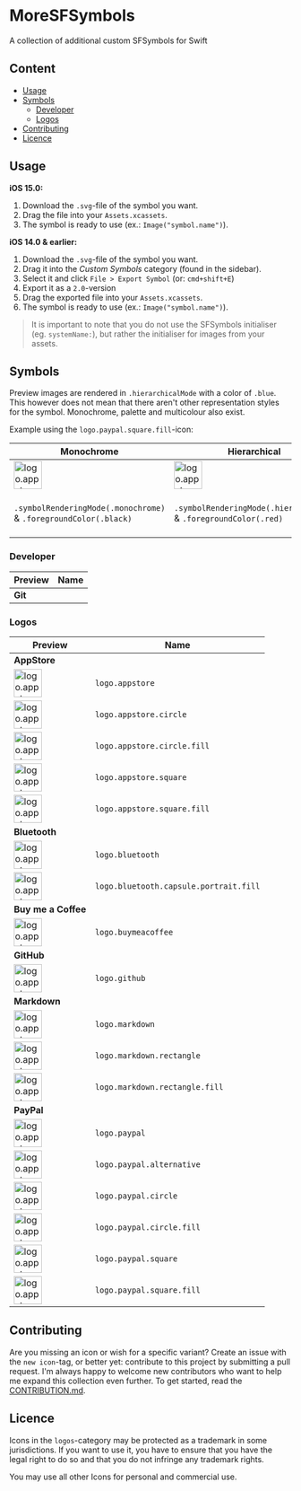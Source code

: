 # MoreSFSymbols

A collection of additional custom SFSymbols for Swift

## Content

- [Usage](#usage)
- [Symbols](#symbols)
  - [Developer](#developer)
  - [Logos](#logos)
- [Contributing](#contributing)
- [Licence](#licence)

## Usage

**iOS 15.0:**

1. Download the `.svg`-file of the symbol you want.
2. Drag the file into your `Assets.xcassets`.
3. The symbol is ready to use (ex.: `Image("symbol.name")`).

**iOS 14.0 & earlier:**

1. Download the `.svg`-file of the symbol you want.
2. Drag it into the _Custom Symbols_ category (found in the sidebar).
3. Select it and click `File > Export Symbol` (or: `cmd+shift+E`)
4. Export it as a `2.0`-version
5. Drag the exported file into your `Assets.xcassets`.
6. The symbol is ready to use (ex.: `Image("symbol.name")`).

> It is important to note that you do not use the SFSymbols initialiser (eg. `systemName:`), but rather the initialiser for images from your assets.

## Symbols

Preview images are rendered in `.hierarchicalMode` with a color of `.blue`. This however does not mean that there aren't other representation styles for the symbol. Monochrome, palette and multicolour also exist.

Example using the `logo.paypal.square.fill`-icon:

| Monochrome                                                                                      | Hierarchical                                                                                      | Palette                                                                                            | Multicolor                                                                                      |
| ----------------------------------------------------------------------------------------------- | ------------------------------------------------------------------------------------------------- | -------------------------------------------------------------------------------------------------- | ----------------------------------------------------------------------------------------------- |
| <img src="preview-images/mode-examples/monochrome-example.png" alt="logo.appstore" width="50"/> | <img src="preview-images/mode-examples/hierarchical-example.png" alt="logo.appstore" width="50"/> | <img src="preview-images/mode-examples/palette-example.png" alt="logo.appstore" width="50"/>       | <img src="preview-images/mode-examples/multicolor-example.png" alt="logo.appstore" width="50"/> |
| `.symbolRenderingMode(.monochrome)` & `.foregroundColor(.black)`                                | `.symbolRenderingMode(.hierarchical)` & `.foregroundColor(.red)`                                  | `.symbolRenderingMode(.palette)` & `.foregroundStyle(.red, .green, .yellow)` (i know it looks bad) | `.symbolRenderingMode(.multicolor)` & `.foregroundColor(.black)`                                |

### Developer

| Preview | Name |
| ------- | ---- |
| **Git** |      |

### Logos

| Preview                                                                                                                                                                | Name                                   |
| ---------------------------------------------------------------------------------------------------------------------------------------------------------------------- | -------------------------------------- |
| **AppStore**                                                                                                                                                           |                                        |
| <a href="logos/logo.appstore.svg"><img src="preview-images/logos/logo.appstore.png" alt="logo.appstore" width="50"/></a>                                               | `logo.appstore`                        |
| <a href="logos/logo.appstore.circle.svg"><img src="preview-images/logos/logo.appstore.circle.png" alt="logo.appstore" width="50"/></a>                                 | `logo.appstore.circle`                 |
| <a href="logos/logo.appstore.circle.fill.svg"><img src="preview-images/logos/logo.appstore.circle.fill.png" alt="logo.appstore" width="50"/></a>                       | `logo.appstore.circle.fill`            |
| <a href="logos/logo.appstore.square.svg"><img src="preview-images/logos/logo.appstore.square.png" alt="logo.appstore" width="50"/></a>                                 | `logo.appstore.square`                 |
| <a href="logos/logo.appstore.square.fill.svg"><img src="preview-images/logos/logo.appstore.square.fill.png" alt="logo.appstore" width="50"/></a>                       | `logo.appstore.square.fill`            |
| **Bluetooth**                                                                                                                                                          |                                        |
| <a href="logos/logo.bluetooth.svg"><img src="preview-images/logos/logo.bluetooth.png" alt="logo.appstore" width="50"/></a>                                             | `logo.bluetooth`                       |
| <a href="logos/logo.bluetooth.capsule.portrait.fill.svg"><img src="preview-images/logos/logo.bluetooth.capsule.portrait.fill.png" alt="logo.appstore" width="50"/></a> | `logo.bluetooth.capsule.portrait.fill` |
| **Buy me a Coffee**                                                                                                                                                    |                                        |
| <a href="logos/logo.buymeacoffee.svg"><img src="preview-images/logos/logo.buymeacoffee.png" alt="logo.appstore" width="50"/></a>                                       | `logo.buymeacoffee`                    |
| **GitHub**                                                                                                                                                             |                                        |
| <a href="logos/logo.github.svg"><img src="preview-images/logos/logo.github.png" alt="logo.appstore" width="50"/></a>                                                   | `logo.github`                          |
| **Markdown**                                                                                                                                                           |                                        |
| <a href="logos/logo.markdown.svg"><img src="preview-images/logos/logo.markdown.png" alt="logo.appstore" width="50"/></a>                                               | `logo.markdown`                        |
| <a href="logos/logo.markdown.rectangle.svg"><img src="preview-images/logos/logo.markdown.rectangle.png" alt="logo.appstore" width="50"/></a>                           | `logo.markdown.rectangle`              |
| <a href="logos/logo.markdown.rectangle.fill.svg"><img src="preview-images/logos/logo.markdown.rectangle.fill.png" alt="logo.appstore" width="50"/></a>                 | `logo.markdown.rectangle.fill`         |
| **PayPal**                                                                                                                                                             |                                        |
| <a href="logos/logo.paypal.svg"><img src="preview-images/logos/logo.paypal.png" alt="logo.appstore" width="50"/></a>                                                   | `logo.paypal`                          |
| <a href="logos/logo.paypal.alternative.svg"><img src="preview-images/logos/logo.paypal.alternative.png" alt="logo.appstore" width="50"/></a>                           | `logo.paypal.alternative`              |
| <a href="logos/logo.paypal.circle.svg"><img src="preview-images/logos/logo.paypal.circle.png" alt="logo.appstore" width="50"/></a>                                     | `logo.paypal.circle`                   |
| <a href="logos/logo.paypal.circle.fill.svg"><img src="preview-images/logos/logo.paypal.circle.fill.png" alt="logo.appstore" width="50"/></a>                           | `logo.paypal.circle.fill`              |
| <a href="logos/logo.paypal.square.svg"><img src="preview-images/logos/logo.paypal.square.png" alt="logo.appstore" width="50"/></a>                                     | `logo.paypal.square`                   |
| <a href="logos/logo.paypal.square.fill.svg"><img src="preview-images/logos/logo.paypal.square.fill.png" alt="logo.appstore" width="50"/></a>                           | `logo.paypal.square.fill`              |

## Contributing

Are you missing an icon or wish for a specific variant? Create an issue with the `new icon`-tag, or better yet: contribute to this project by submitting a pull request. I'm always happy to welcome new contributors who want to help me expand this collection even further. To get started, read the [CONTRIBUTION.md](https://github.com/cameronshemilt/MoreSFSymbols/blob/main/CONTRIBUTING.md).

## Licence

Icons in the `logos`-category may be protected as a trademark in some jurisdictions. If you want to use it, you have to ensure that you have the legal right to do so and that you do not infringe any trademark rights.

You may use all other Icons for personal and commercial use.
